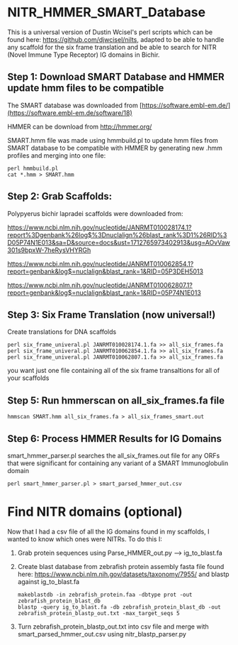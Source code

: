 # NITR_HMMER_SMART_Database

This is a universal version of Dustin Wcisel's perl scripts which can be found here: https://github.com/djwcisel/nilts, adapted to be able to handle any scaffold for the six frame translation and be able to search for NITR (Novel Immune Type Receptor) IG domains in Bichir.

## Step 1: Download SMART Database and HMMER update hmm files to be compatible
The SMART database was downloaded from [https://software.embl-em.de/](https://software.embl-em.de/software/18)

HMMER can be download from http://hmmer.org/

SMART.hmm file was made using hmmbuild.pl to update hmm files from SMART database to be compatible with HMMER by generating new .hmm profiles and merging into one file:

```
perl hmmbuild.pl
cat *.hmm > SMART.hmm
```

## Step 2: Grab Scaffolds:
Polypyerus bichir lapradei scaffolds were downloaded from: 

https://www.ncbi.nlm.nih.gov/nucleotide/JANRMT010028174.1?report%3Dgenbank%26log$%3Dnuclalign%26blast_rank%3D1%26RID%3D05P74N1E013&sa=D&source=docs&ust=1712765973402913&usg=AOvVaw301s9bpxW-7heRysVHYRGh

https://www.ncbi.nlm.nih.gov/nucleotide/JANRMT010062854.1?report=genbank&log$=nuclalign&blast_rank=1&RID=05P3DEH5013

https://www.ncbi.nlm.nih.gov/nucleotide/JANRMT010062807.1?report=genbank&log$=nuclalign&blast_rank=1&RID=05P74N1E013

## Step 3: Six Frame Translation (now universal!)

Create translations for DNA scaffolds

```
perl six_frame_univeral.pl JANRMT010028174.1.fa >> all_six_frames.fa
perl six_frame_univeral.pl JANRMT010062854.1.fa >> all_six_frames.fa 
perl six_frame_univeral.pl JANRMT010062807.1.fa >> all_six_frames.fa 
```

you want just one file containing all of the six frame transaltions for all of your scaffolds

## Step 5: Run hmmerscan on all_six_frames.fa file

```
hmmscan SMART.hmm all_six_frames.fa > all_six_frames_smart.out
```

## Step 6: Process HMMER Results for IG Domains

smart_hmmer_parser.pl searches the all_six_frames.out file for any ORFs that were significant for containing any variant of a SMART Immunoglobulin domain

```
perl smart_hmmer_parser.pl > smart_parsed_hmmer_out.csv
```

# Find NITR domains (optional)

Now that I had a csv file of all the IG domains found in my scaffolds, I wanted to know which ones were NITRs. To do this I:

1. Grab protein sequences using Parse_HMMER_out.py --> ig_to_blast.fa
2. Create blast database from zebrafish protein assembly fasta file found here: https://www.ncbi.nlm.nih.gov/datasets/taxonomy/7955/ and blastp against ig_to_blast.fa
   
   ```
   makeblastdb -in zebrafish_protein.faa -dbtype prot -out zebrafish_protein_blast_db
   blastp -query ig_to_blast.fa -db zebrafish_protein_blast_db -out zebrafish_protein_blastp_out.txt -max_target_seqs 5
   ```
3. Turn zebrafish_protein_blastp_out.txt into csv file and merge with smart_parsed_hmmer_out.csv using nitr_blastp_parser.py 


